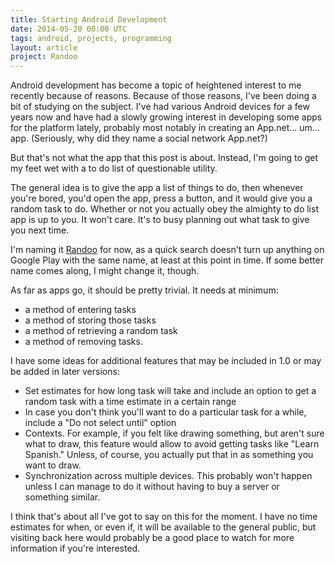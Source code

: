 ```yaml
---
title: Starting Android Development
date: 2014-05-20 00:00 UTC
tags: android, projects, programming
layout: article
project: Randoo
---
```


Android development has become a topic of heightened interest to me recently
because of reasons. Because of those reasons, I've been doing a bit of studying
on the subject. I've had various Android devices for a few years now and have
had a slowly growing interest in developing some apps for the platform lately,
probably most notably in creating an App.net... um... app. (Seriously, why did
they name a social network App.net?)

But that's not what the app that this post is about. Instead, I'm going to get
my feet wet with a to do list of questionable utility.

The general idea is to give the app a list of things to do, then whenever you're
bored, you'd open the app, press a button, and it would give you a random task
to do. Whether or not you actually obey the almighty to do list app is up to
you. It won't care. It's to busy planning out what task to give you next time.

I'm naming it [Randoo] for now, as a quick search doesn't turn up anything on
Google Play with the same name, at least at this point in time. If some better
name comes along, I might change it, though.

[Randoo]: /projects/Randoo

As far as apps go, it should be pretty trivial. It needs at minimum:

- a method of entering tasks
- a method of storing those tasks
- a method of retrieving a random task
- a method of removing tasks.

I have some ideas for additional features that may be included in 1.0 or may be
added in later versions:

- Set estimates for how long task will take and include an option to get a
  random task with a time estimate in a certain range
- In case you don't think you'll want to do a particular task for a while,
  include a "Do not select until" option
- Contexts. For example, if you felt like drawing something, but aren't sure
  what to draw, this feature would allow to avoid getting tasks like "Learn
  Spanish." Unless, of course, you actually put that in as something you want to
  draw.
- Synchronization across multiple devices. This probably won't happen unless I
  can manage to do it without having to buy a server or something similar.

I think that's about all I've got to say on this for the moment. I have no time
estimates for when, or even if, it will be available to the general public, but
visiting back here would probably be a good place to watch for more information
if you're interested.
